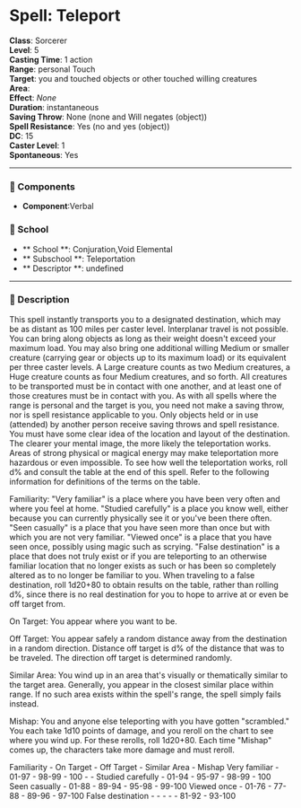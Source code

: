 
# Spell: Teleport
**Class**: Sorcerer  
**Level**: 5  
**Casting Time**: 1 action  
**Range**: personal Touch  
**Target**: you and touched objects or other touched willing creatures  
**Area**:   
**Effect**: _None_  
**Duration**: instantaneous  
**Saving Throw**: None (none and Will negates (object))  
**Spell Resistance**: Yes (no and yes (object))  
**DC**: 15  
**Caster Level**: 1  
**Spontaneous**: Yes

---

### 🔮 Components
- **Component**:Verbal

### 🏫 School
- ** School **: Conjuration,Void Elemental
- ** Subschool **: Teleportation
- ** Descriptor **: undefined
---

### 📜 Description
This spell instantly transports you to a designated destination, which may be as distant as 100 miles per caster level. Interplanar travel is not possible. You can bring along objects as long as their weight doesn't exceed your maximum load. You may also bring one additional willing Medium or smaller creature (carrying gear or objects up to its maximum load) or its equivalent per three caster levels. A Large creature counts as two Medium creatures, a Huge creature counts as four Medium creatures, and so forth. All creatures to be transported must be in contact with one another, and at least one of those creatures must be in contact with you. As with all spells where the range is personal and the target is you, you need not make a saving throw, nor is spell resistance applicable to you. Only objects held or in use (attended) by another person receive saving throws and spell resistance. You must have some clear idea of the location and layout of the destination. The clearer your mental image, the more likely the teleportation works. Areas of strong physical or magical energy may make teleportation more hazardous or even impossible. To see how well the teleportation works, roll d% and consult the table at the end of this spell. Refer to the following information for definitions of the terms on the table.

Familiarity: "Very familiar" is a place where you have been very often and where you feel at home. "Studied carefully" is a place you know well, either because you can currently physically see it or you've been there often. "Seen casually" is a place that you have seen more than once but with which you are not very familiar. "Viewed once" is a place that you have seen once, possibly using magic such as scrying. "False destination" is a place that does not truly exist or if you are teleporting to an otherwise familiar location that no longer exists as such or has been so completely altered as to no longer be familiar to you. When traveling to a false destination, roll 1d20+80 to obtain results on the table, rather than rolling d%, since there is no real destination for you to hope to arrive at or even be off target from.

On Target: You appear where you want to be.

Off Target: You appear safely a random distance away from the destination in a random direction. Distance off target is d% of the distance that was to be traveled. The direction off target is determined randomly.

Similar Area: You wind up in an area that's visually or thematically similar to the target area. Generally, you appear in the closest similar place within range. If no such area exists within the spell's range, the spell simply fails instead.

Mishap: You and anyone else teleporting with you have gotten "scrambled." You each take 1d10 points of damage, and you reroll on the chart to see where you wind up. For these rerolls, roll 1d20+80. Each time "Mishap" comes up, the characters take more damage and must reroll.

Familiarity - On Target - Off Target - Similar Area - Mishap
Very familiar - 01-97 - 98-99 - 100 - -
Studied carefully - 01-94 - 95-97 - 98-99 - 100
Seen casually - 01-88 - 89-94 - 95-98 - 99-100
Viewed once - 01-76 - 77-88 - 89-96 - 97-100
False destination - - - - - 81-92 - 93-100
